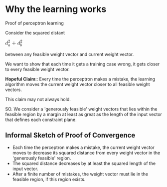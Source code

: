 # Why the learning works

Proof of perceptron learning

Consider the squared distant

![squared distance](../resources/squared_distance.gif)

between any feasible weight vector and current weight vector.


We want to show that each time it gets a training case wrong, it gets closer to every feasible weight vector.

**Hopeful Claim:**: Every time the perceptron makes a mistake, the learning algorithm moves the current weight vector closer to all feasible weight vectors.

This claim may not always hold.

SO. We consider a 'generously feasible' weight vectors that lies within the feasible region by a margin at least as great as the length of the input vector that defines each constraint plane.


## Informal Sketch of Proof of Convergence

- Each time the perceptron makes a mistake, the current weight vector moves to decrease its squared distance from every weight vector in the 'generously feasible' region.
- The squared distance decreases by at least the squared length of the input vector.
- After a finite number of mistakes, the weight  vector must lie in the feasible region, if this region exists.






